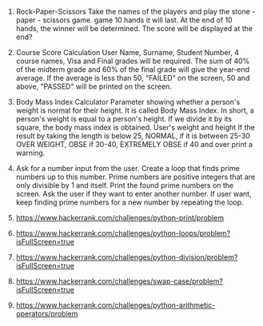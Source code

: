1) Rock-Paper-Scissors Take the names of the players and play the stone - paper - scissors game. game 10 hands it will last. At the end of 10 hands, the winner will be determined. The score will be displayed at the end?

2) Course Score Calculation User Name, Surname, Student Number, 4 course names, Visa and Final grades will be required. The sum of 40% of the midterm grade and 60% of the final grade will give the year-end average. If the average is less than 50, "FAILED" on the screen, 50 and above, "PASSED" will be printed on the screen. 

3) Body Mass Index Calculator Parameter showing whether a person's weight is normal for their height. It is called Body Mass Index. In short, a person's weight is equal to a person's height. If we divide it by its square, the body mass index is obtained. User's weight and height If the result by taking the length is below 25, NORMAL, if it is between 25-30 OVER WEIGHT, OBSE if 30-40, EXTREMELY OBSE if 40 and over print a warning.

4) Ask for a number input from the user.
Create a loop that finds prime numbers up to this number. Prime numbers are positive integers that are only divisible  by 1 and itself.
Print the found prime numbers on the screen.
Ask the user if they want to enter another number. If user want, keep finding prime numbers for a new number by repeating the loop.

5) https://www.hackerrank.com/challenges/python-print/problem

6) https://www.hackerrank.com/challenges/python-loops/problem?isFullScreen=true

7) https://www.hackerrank.com/challenges/python-division/problem?isFullScreen=true

8) https://www.hackerrank.com/challenges/swap-case/problem?isFullScreen=true

9) https://www.hackerrank.com/challenges/python-arithmetic-operators/problem